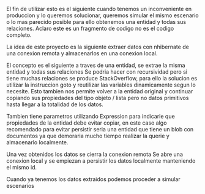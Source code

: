 El fin de utilizar esto es el siguiente cuando tenemos un inconveniente en produccion y lo queremos solucionar, queremos simular el mismo 
escenario o lo mas parecido posible para ello obtenemos una entidad y todas sus relaciones.
Aclaro este es un fragmento de codigo no es el codigo completo.

La idea de este proyecto es la siguiente extraer datos con nhibernate de una conexion remota
y almacenarlos en una conexion local.

El concepto es el siguiente a traves de una entidad, se extrae la misma entidad y todas sus relaciones
Se podria hacer con recursividad pero si tiene muchas relaciones se produce StackOverflow, para ello la solucion es
utilizar la instruccion goto y reutilizar las variables dinamicamente segun lo necesite. 
Esto tambien nos permite volver a la entidad original y continuar copiando sus propiedades del tipo objeto / lista pero no datos primitivos
hasta llegar a la totalidad de los datos.

Tambien tiene parametros utilizando Expression para indicarle que propiedades de la entidad debe evitar copiar,
en este caso algo recomendado para evitar persistir seria una entidad que tiene un blob con documentos ya que demoraria mucho tiempo
realizar la querie y almacenarlo localmente.

Una vez obtenidos los datos se cierra la conexion remota
Se abre una conexion local y se empiezan a persistir los datos localmente manteniendo el mismo id.

Cuando ya tenemos los datos extraidos podemos proceder a simular escenarios
